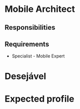 # Mobile Architect

## Responsibilities

## Requirements

- Specialist - Mobile Expert

# Desejável

# Expected profile